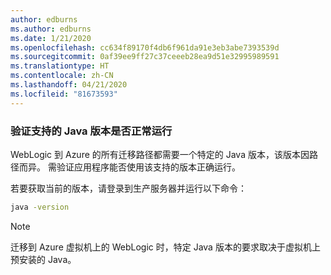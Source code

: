 ```yaml
---
author: edburns
ms.author: edburns
ms.date: 1/21/2020
ms.openlocfilehash: cc634f89170f4db6f961da91e3eb3abe7393539d
ms.sourcegitcommit: 0af39ee9ff27c37ceeeb28ea9d51e32995989591
ms.translationtype: HT
ms.contentlocale: zh-CN
ms.lasthandoff: 04/21/2020
ms.locfileid: "81673593"
---
```

### <a name="validate-that-the-supported-java-version-works-correctly"></a>验证支持的 Java 版本是否正常运行

WebLogic 到 Azure 的所有迁移路径都需要一个特定的 Java 版本，该版本因路径而异。 需验证应用程序能否使用该支持的版本正确运行。

若要获取当前的版本，请登录到生产服务器并运行以下命令：

```bash
java -version
```

> [!NOTE]
> 迁移到 Azure 虚拟机上的 WebLogic 时，特定 Java 版本的要求取决于虚拟机上预安装的 Java。
